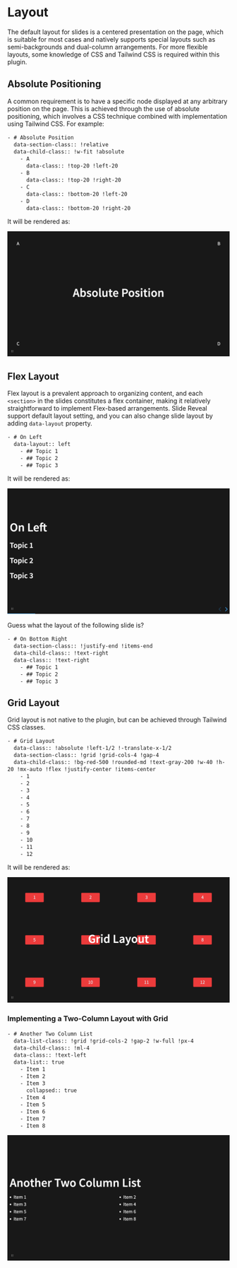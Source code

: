 # Layout

The default layout for slides is a centered presentation on the page, which is suitable for most cases and natively supports special layouts such as semi-backgrounds and dual-column arrangements. For more flexible layouts, some knowledge of CSS and Tailwind CSS is required within this plugin.

## Absolute Positioning

A common requirement is to have a specific node displayed at any arbitrary position on the page. This is achieved through the use of absolute positioning, which involves a CSS technique combined with implementation using Tailwind CSS. For example:

```
- # Absolute Position
  data-section-class:: !relative
  data-child-class:: !w-fit !absolute
	- A
	  data-class:: !top-20 !left-20
	- B
	  data-class:: !top-20 !right-20
	- C
	  data-class:: !bottom-20 !left-20
	- D
	  data-class:: !bottom-20 !right-20
```

It will be rendered as:

![](../../assets/screenshot/layout/absolute.png)

## Flex Layout

Flex layout is a prevalent approach to organizing content, and each `<section>` in the slides constitutes a flex container, making it relatively straightforward to implement Flex-based arrangements. Slide Reveal support default layout setting, and you can also change slide layout by adding `data-layout` property.

```
- # On Left
  data-layout:: left
	- ## Topic 1
	- ## Topic 2
	- ## Topic 3
```

It will be rendered as:

![](../../assets/screenshot/layout/left.png)

Guess what the layout of the following slide is?

```
- # On Bottom Right
  data-section-class:: !justify-end !items-end
  data-child-class:: !text-right
  data-class:: !text-right
	- ## Topic 1
	- ## Topic 2
	- ## Topic 3
```

## Grid Layout

Grid layout is not native to the plugin, but can be achieved through Tailwind CSS classes.

```
- # Grid Layout
  data-class:: !absolute !left-1/2 !-translate-x-1/2
  data-section-class:: !grid !grid-cols-4 !gap-4
  data-child-class:: !bg-red-500 !rounded-md !text-gray-200 !w-40 !h-20 !mx-auto !flex !justify-center !items-center
	- 1
	- 2
	- 3
	- 4
	- 5
	- 6
	- 7
	- 8
	- 9
	- 10
	- 11
	- 12
```

It will be rendered as:

![](../../assets/screenshot/layout/grid.png)

### Implementing a Two-Column Layout with Grid

```
- # Another Two Column List
  data-list-class:: !grid !grid-cols-2 !gap-2 !w-full !px-4
  data-child-class:: !ml-4
  data-class:: !text-left
  data-list:: true
	- Item 1
	- Item 2
	- Item 3
	  collapsed:: true
	- Item 4
	- Item 5
	- Item 6
	- Item 7
	- Item 8
```

![](../../assets/screenshot/basic/anothertwocolumnlist.png)
